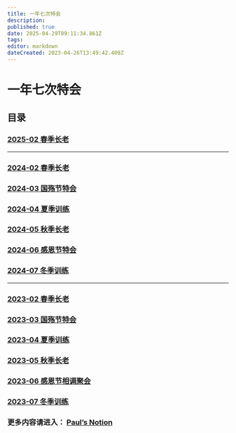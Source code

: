 ```yaml
---
title: 一年七次特会
description: 
published: true
date: 2025-04-29T09:11:34.861Z
tags: 
editor: markdown
dateCreated: 2023-04-26T13:49:42.409Z
---
```


# 一年七次特会
## 目录
### [2025-02 春季长老](/home/2025-02)
---
### [2024-02 春季长老](/home/2024-02)
### [2024-03 国殇节特会](/home/2024-03)
### [2024-04 夏季训练](/home/2024-04)
### [2024-05 秋季长老](/home/2024-05)
### [2024-06 感恩节特会](/home/2024-06)
### [2024-07 冬季训练](/home/2024-07)
---
### [2023-02 春季长老](/home/2023-02)
### [2023-03 国殇节特会](/home/2023-03)
### [2023-04 夏季训练](/home/2023-04)
### [2023-05 秋季长老](/home/2023-05)
### [2023-06 感恩节相调聚会](/home/2023-06)
### [2023-07 冬季训练](/home/2023-07)

### 更多内容请进入： [Paul’s Notion](https://mygoodland.notion.site/Paul-s-NOTION-117eeafd285445828856f7d6be113607?pvs=4) 

<!-- Google tag (gtag.js) -->
<script async src="https://www.googletagmanager.com/gtag/js?id=G-1P8709Z16T"></script>
<script>
  window.dataLayer = window.dataLayer || [];
  function gtag(){dataLayer.push(arguments);}
  gtag('js', new Date());

  gtag('config', 'G-1P8709Z16T');
</script>